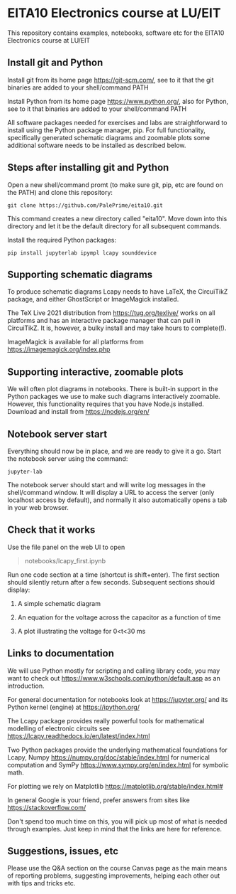 # EITA10 Electronics course at LU/EIT

This repository contains examples, notebooks, software etc for the EITA10 Electronics course at LU/EIT

## Install git and Python

Install git from its home page https://git-scm.com/, see to it that the git binaries are added to your shell/command PATH

Install Python from its home page https://www.python.org/, also for Python, see to it that binaries are added to your shell/command PATH

All software packages needed for exercises and labs are straightforward to install using the Python package manager, pip. For full functionality, specifically generated schematic diagrams and zoomable plots some additional software needs to be installed as described below.

## Steps after installing git and Python

Open a new shell/command promt (to make sure git, pip, etc are found on the PATH) and clone this repository:

    git clone https://github.com/PalePrime/eita10.git

This command creates a new directory called "eita10". Move down into this directory and let it be the default directory for all subsequent commands.

Install the required Python packages:

    pip install jupyterlab ipympl lcapy sounddevice

## Supporting schematic diagrams

To produce schematic diagrams Lcapy needs to have LaTeX, the CircuiTikZ package, and either GhostScript or ImageMagick installed.

The TeX Live 2021 distribution from https://tug.org/texlive/ works on all platforms and has an interactive package manager that can pull in CircuiTikZ. It is, however, a bulky install and may take hours to complete(!).

ImageMagick is available for all platforms from https://imagemagick.org/index.php

## Supporting interactive, zoomable plots

We will often plot diagrams in notebooks. There is built-in support in the Python packages we use to make such diagrams interactively zoomable. However, this functionality requires that you have Node.js installed. Download and install from https://nodejs.org/en/

## Notebook server start

Everything should now be in place, and we are ready to give it a go. Start the notebook server using the command:

    jupyter-lab

The notebook server should start and will write log messages in the shell/command window. It will display a URL to access the server (only localhost access by default), and normally it also automatically opens a tab in your web browser.

## Check that it works

Use the file panel on the web UI to open

 > notebooks/lcapy_first.ipynb
 
Run one code section at a time (shortcut is shift+enter). The first section should silently return after a few seconds. Subsequent sections should display:

1. A simple schematic diagram

2. An equation for the voltage across the capacitor as a function of time

3. A plot illustrating the voltage for 0<t<30 ms

## Links to documentation

We will use Python mostly for scripting and calling library code, you may want to check out https://www.w3schools.com/python/default.asp as an introduction.

For general documentation for notebooks look at https://jupyter.org/ and its Python kernel (engine) at https://ipython.org/

The Lcapy package provides really powerful tools for mathematical modelling of electronic circuits see https://lcapy.readthedocs.io/en/latest/index.html

Two Python packages provide the underlying mathematical foundations for Lcapy, Numpy https://numpy.org/doc/stable/index.html for numerical computation and SymPy https://www.sympy.org/en/index.html for symbolic math.

For plotting we rely on Matplotlib https://matplotlib.org/stable/index.html#

In general Google is your friend, prefer answers from sites like https://stackoverflow.com/

Don't spend too much time on this, you will pick up most of what is needed through examples. Just keep in mind that the links are here for reference.

## Suggestions, issues, etc

Please use the Q&A section on the course Canvas page as the main means of reporting problems, suggesting improvements, helping each other out with tips and tricks etc.

